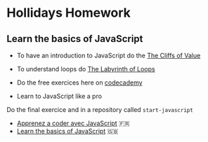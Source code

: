 
# Hollidays Homework

## Learn the basics of JavaScript

- To have an introduction to JavaScript do the [The Cliffs of Value](https://www.codeschool.com/courses/javascript-road-trip-part-1)

- To understand loops do [The Labyrinth of Loops](https://www.codeschool.com/courses/javascript-road-trip-part-2)

- Do the free exercices here on [codecademy](https://www.codecademy.com/learn/introduction-to-javascript)

- Learn to JavaScript like a pro

Do the final exercice and in a repository called `start-javascript`
  - [Apprenez a coder avec JavaScript](https://openclassrooms.com/courses/apprenez-a-coder-avec-javascript) :fr:
  - [Learn the basics of JavaScript](https://openclassrooms.com/courses/learn-the-basics-of-javascript) :gb:

